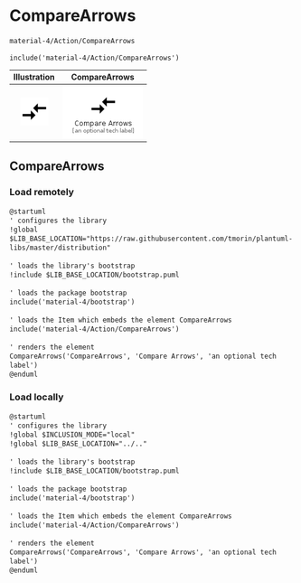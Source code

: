 # CompareArrows


```text
material-4/Action/CompareArrows
```

```text
include('material-4/Action/CompareArrows')
```



| Illustration | CompareArrows |
| :---: | :---: |
| ![illustration for Illustration](../../material-4/Action/CompareArrows.png) | ![illustration for CompareArrows](../../material-4/Action/CompareArrows.Local.png) |




## CompareArrows

### Load remotely
```plantuml
@startuml
' configures the library
!global $LIB_BASE_LOCATION="https://raw.githubusercontent.com/tmorin/plantuml-libs/master/distribution"

' loads the library's bootstrap
!include $LIB_BASE_LOCATION/bootstrap.puml

' loads the package bootstrap
include('material-4/bootstrap')

' loads the Item which embeds the element CompareArrows
include('material-4/Action/CompareArrows')

' renders the element
CompareArrows('CompareArrows', 'Compare Arrows', 'an optional tech label')
@enduml
```

### Load locally
```plantuml
@startuml
' configures the library
!global $INCLUSION_MODE="local"
!global $LIB_BASE_LOCATION="../.."

' loads the library's bootstrap
!include $LIB_BASE_LOCATION/bootstrap.puml

' loads the package bootstrap
include('material-4/bootstrap')

' loads the Item which embeds the element CompareArrows
include('material-4/Action/CompareArrows')

' renders the element
CompareArrows('CompareArrows', 'Compare Arrows', 'an optional tech label')
@enduml
```

